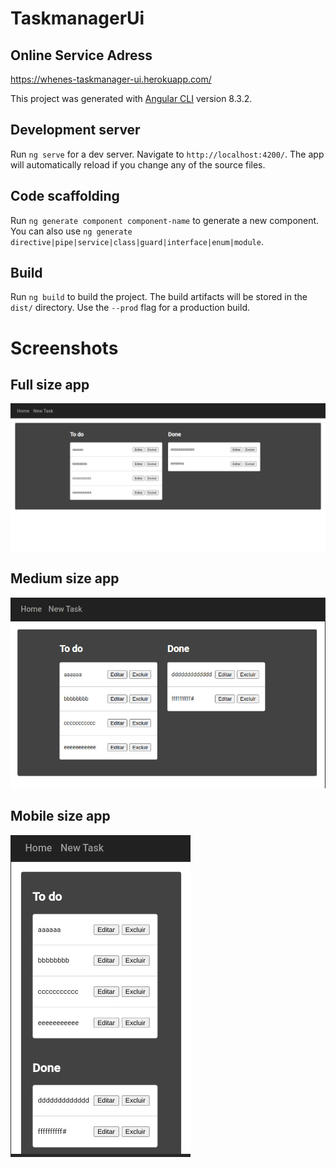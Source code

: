 # TaskmanagerUi

## Online Service Adress
https://whenes-taskmanager-ui.herokuapp.com/

This project was generated with [Angular CLI](https://github.com/angular/angular-cli) version 8.3.2.

## Development server

Run `ng serve` for a dev server. Navigate to `http://localhost:4200/`. The app will automatically reload if you change any of the source files.

## Code scaffolding

Run `ng generate component component-name` to generate a new component. You can also use `ng generate directive|pipe|service|class|guard|interface|enum|module`.

## Build

Run `ng build` to build the project. The build artifacts will be stored in the `dist/` directory. Use the `--prod` flag for a production build.

# Screenshots
## Full size app
![fullscreen](https://github.com/whenes/taskmanager-ui/blob/main/src/assets/prints/hd-screen-app.png)

## Medium size app
![mediumscreen](https://github.com/whenes/taskmanager-ui/blob/main/src/assets/prints/medium-screen-app.jpg)

## Mobile size app
![mobilescreen](https://github.com/whenes/taskmanager-ui/blob/main/src/assets/prints/mobile-app.jpg)
